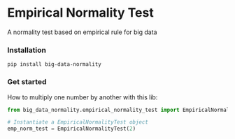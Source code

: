 # Empirical Normality Test 

A normality test based on empirical rule for big data

### Installation
```
pip install big-data-normality
```

### Get started
How to multiply one number by another with this lib:

```Python
from big_data_normality.empirical_normality_test import EmpiricalNormalityTest

# Instantiate a EmpiricalNormalityTest object
emp_norm_test = EmpiricalNormalityTest(2)
```